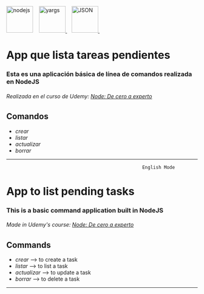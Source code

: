 <a href="https://nodejs.org" rel="nofollow"> <img src="https://camo.githubusercontent.com/985c3b14cd4b891dc32e0ae0a8ca5e20066d1af4cbebdb1937c4d0d2368719cc/68747470733a2f2f6e6f64656a732e6f72672f7374617469632f696d616765732f6c6f676f732f6e6f64656a732d6e65772d70616e746f6e652d77686974652e737667" alt="nodejs" width="70" height="70" data-canonical-src="https://nodejs.org/static/images/logos/nodejs-new-pantone-white.svg" style="max-width: 100%;"></a> &nbsp;&nbsp;
<a href="https://github.com/yargs/yargs" rel="nofollow"> <img src="http://yargs.js.org/images/yargs-laptop-hexagon.png" alt="yargs" width="70" height="70" style="max-width: 100%;"> </a> &nbsp;&nbsp;
<a href="https://github.com/yargs/yargs" rel="nofollow"> <img src="https://user-images.githubusercontent.com/30849109/158279646-b4e74ed5-fd76-4652-a141-34e3af9e4dfb.png" alt="JSON" width="70" height="70" style="max-width: 100%;"> </a> &nbsp;&nbsp;

# App que lista tareas pendientes

### Esta es una aplicación básica de línea de comandos realizada en NodeJS

###### Realizada en el curso de Udemy: [Node: De cero a experto](https://www.udemy.com/course/node-de-cero-a-experto/)

## Comandos

- *crear*
- *listar*
- *actualizar*
- *borrar*

* * *  
                                                      English Mode 

# App to list pending tasks

### This is a basic command application built in NodeJS

###### Made in Udemy's course: [Node: De cero a experto](https://www.udemy.com/course/node-de-cero-a-experto/)

## Commands

- *crear* --> to create a task
- *listar* --> to list a task
- *actualizar* --> to update a task
- *borrar* --> to delete a task


* * *

